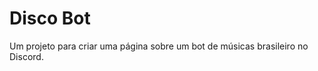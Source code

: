 # Disco Bot
Um projeto para criar uma página sobre um bot de músicas brasileiro no Discord. 

<div align="center">
<img scr="https://user-images.githubusercontent.com/90160888/140089588-6858ad9d-ba66-4182-b9ad-f7a69b48d51b.png"/>
</div>
